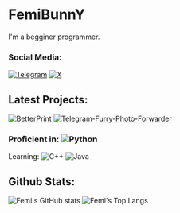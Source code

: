 # FemiBunnY <img src="https://komarev.com/ghpvc/?username=femibunny&style=flat-square&color=blue" alt=""/>
I'm a begginer programmer.
### Social Media:
[![Telegram](https://img.shields.io/badge/Telegram-2CA5E0?style=for-the-badge&logo=telegram&logoColor=white)](https://t.me/femibunny_blog)
[![X](https://img.shields.io/badge/X-%23000000.svg?style=for-the-badge&logo=X&logoColor=white)](https://twitter.com/FemiBunnY)

## Latest Projects:
[![BetterPrint](https://github-readme-stats.vercel.app/api/pin/?username=femibunny&repo=BetterPrint&theme=radical)](https://github.com/FemiBunnY/BetterPrint)
[![Telegram-Furry-Photo-Forwarder](https://github-readme-stats.vercel.app/api/pin/?username=femibunny&repo=Telegram-Furry-Photo-Forwarder&theme=radical)](https://github.com/FemiBunnY/Telegram-Furry-Photo-Forwarder)

### Proficient in: ![Python](https://img.shields.io/badge/python-3670A0?style=for-the-badge&logo=python&logoColor=ffdd54)
Learning: ![C++](https://img.shields.io/badge/c++-%2300599C.svg?style=for-the-badge&logo=c%2B%2B&logoColor=white) ![Java](https://img.shields.io/badge/java-%23ED8B00.svg?style=for-the-badge&logo=openjdk&logoColor=white)

## Github Stats:
![Femi's GitHub stats](https://github-readme-stats.vercel.app/api?username=femibunny&show_icons=true&theme=radical)
![Femi's Top Langs](https://github-readme-stats.vercel.app/api/top-langs/?username=femibunny&layout=compact&theme=radical)
